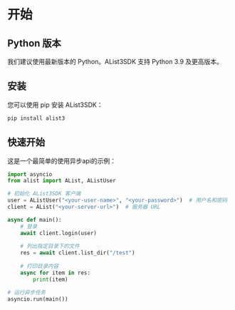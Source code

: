 # 开始

## Python 版本

我们建议使用最新版本的 Python。AList3SDK 支持 Python 3.9 及更高版本。

## 安装

您可以使用 pip 安装 AList3SDK：

```bash
pip install alist3
```

## 快速开始

这是一个最简单的使用异步api的示例：
```python
import asyncio
from alist import AList, AListUser

# 初始化 AList3SDK 客户端
user = AListUser("<your-user-name>", "<your-password>")  # 用户名和密码
client = AList("<your-server-url>")  # 服务器 URL

async def main():
    # 登录
    await client.login(user)
    
    # 列出指定目录下的文件
    res = await client.list_dir("/test")
    
    # 打印目录内容
    async for item in res:
        print(item)

# 运行异步任务
asyncio.run(main())

```